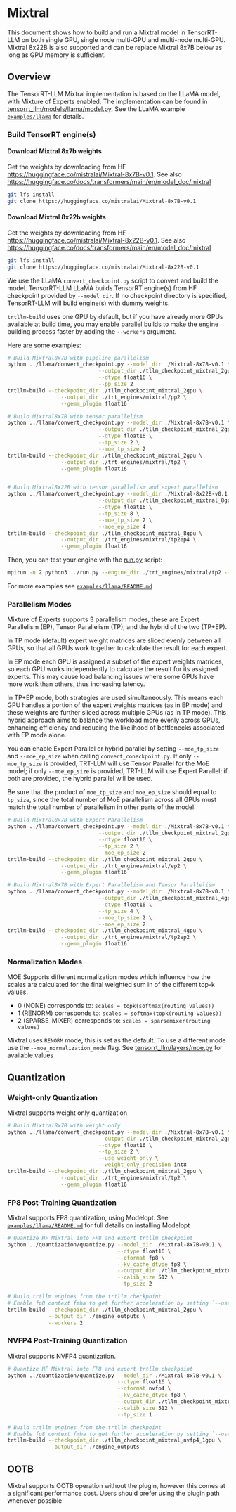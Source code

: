 # Mixtral

This document shows how to build and run a Mixtral model in TensorRT-LLM on both single GPU, single node multi-GPU and
multi-node multi-GPU.  Mixtral 8x22B is also supported and can be replace Mixtral 8x7B below as long as GPU memory is
sufficient.

## Overview

The TensorRT-LLM Mixtral implementation is based on the LLaMA model, with Mixture of Experts enabled. The implementation can
be found in [tensorrt_llm/models/llama/model.py](../../tensorrt_llm/models/llama/model.py).
See the LLaMA example [`examples/llama`](../llama) for details.

### Build TensorRT engine(s)

#### Download Mixtral 8x7b weights
Get the weights by downloading from HF https://huggingface.co/mistralai/Mixtral-8x7B-v0.1.
See also https://huggingface.co/docs/transformers/main/en/model_doc/mixtral

```bash
git lfs install
git clone https://huggingface.co/mistralai/Mixtral-8x7B-v0.1
```

#### Download Mixtral 8x22b weights
Get the weights by downloading from HF https://huggingface.co/mistralai/Mixtral-8x22B-v0.1.
See also https://huggingface.co/docs/transformers/main/en/model_doc/mixtral

```bash
git lfs install
git clone https://huggingface.co/mistralai/Mixtral-8x22B-v0.1
```

We use the LLaMA `convert_checkpoint.py` script to convert and build the model. TensorRT-LLM LLaMA builds TensorRT engine(s) from HF checkpoint provided by `--model_dir`.
If no checkpoint directory is specified, TensorRT-LLM will build engine(s) with dummy weights.

`trtllm-build` uses one GPU by default, but if you have already more GPUs available at build time,
you may enable parallel builds to make the engine building process faster by adding the `--workers` argument.

Here are some examples:

```bash
# Build Mixtral8x7B with pipeline parallelism
python ../llama/convert_checkpoint.py --model_dir ./Mixtral-8x7B-v0.1 \
                             --output_dir ./tllm_checkpoint_mixtral_2gpu \
                             --dtype float16 \
                             --pp_size 2
trtllm-build --checkpoint_dir ./tllm_checkpoint_mixtral_2gpu \
                 --output_dir ./trt_engines/mixtral/pp2 \
                 --gemm_plugin float16

```

```bash
# Build Mixtral8x7B with tensor parallelism
python ../llama/convert_checkpoint.py --model_dir ./Mixtral-8x7B-v0.1 \
                             --output_dir ./tllm_checkpoint_mixtral_2gpu \
                             --dtype float16 \
                             --tp_size 2 \
                             --moe_tp_size 2
trtllm-build --checkpoint_dir ./tllm_checkpoint_mixtral_2gpu \
                 --output_dir ./trt_engines/mixtral/tp2 \
                 --gemm_plugin float16


# Build Mixtral8x22B with tensor parallelism and expert parallelism
python ../llama/convert_checkpoint.py --model_dir ./Mixtral-8x22B-v0.1 \
                             --output_dir ./tllm_checkpoint_mixtral_8gpu \
                             --dtype float16 \
                             --tp_size 8 \
                             --moe_tp_size 2 \
                             --moe_ep_size 4
trtllm-build --checkpoint_dir ./tllm_checkpoint_mixtral_8gpu \
                 --output_dir ./trt_engines/mixtral/tp2ep4 \
                 --gemm_plugin float16
```

Then, you can test your engine with the [run.py](../run.py) script:

```bash
mpirun -n 2 python3 ../run.py --engine_dir ./trt_engines/mixtral/tp2 --tokenizer_dir ./Mixtral-8x7B-v0.1 --max_output_len 8 --input_text "I love french quiche"
```

For more examples see [`examples/llama/README.md`](../llama/README.md)

### Parallelism Modes

Mixture of Experts supports 3 parallelism modes, these are Expert Parallelism (EP), Tensor Parallelism (TP), and the hybrid of the two (TP+EP).

In TP mode (default) expert weight matrices are sliced evenly between all GPUs, so that all GPUs work together to calculate the result for each expert.

In EP mode each GPU is assigned a subset of the expert weights matrices, so each GPU works independently to calculate the result for its assigned experts. This may cause load balancing issues where some GPUs have more work than others, thus increasing latency.

In TP+EP mode, both strategies are used simultaneously. This means each GPU handles a portion of the expert weights matrices (as in EP mode) and these weights are further sliced across multiple GPUs (as in TP mode). This hybrid approach aims to balance the workload more evenly across GPUs, enhancing efficiency and reducing the likelihood of bottlenecks associated with EP mode alone.

You can enable Expert Parallel or hybrid parallel by setting `--moe_tp_size` and `--moe_ep_size` when calling `convert_coneckpoint.py`. If only `--moe_tp_size` is provided, TRT-LLM will use Tensor Parallel for the MoE model; if only `--moe_ep_size` is provided, TRT-LLM will use Expert Parallel; if both are provided, the hybrid parallel will be used.

Be sure that the product of `moe_tp_size` and `moe_ep_size` should equal to `tp_size`, since the total number of MoE parallelism across all GPUs must match the total number of parallelism in other parts of the model.

```bash
# Build Mixtral8x7B with Expert Parallelism
python ../llama/convert_checkpoint.py --model_dir ./Mixtral-8x7B-v0.1 \
                             --output_dir ./tllm_checkpoint_mixtral_2gpu \
                             --dtype float16 \
                             --tp_size 2 \
                             --moe_ep_size 2
trtllm-build --checkpoint_dir ./tllm_checkpoint_mixtral_2gpu \
                 --output_dir ./trt_engines/mixtral/ep2 \
                 --gemm_plugin float16

# Build Mixtral8x7B with Expert Parallelism and Tensor Parallelism
python ../llama/convert_checkpoint.py --model_dir ./Mixtral-8x7B-v0.1 \
                             --output_dir ./tllm_checkpoint_mixtral_4gpu \
                             --dtype float16 \
                             --tp_size 4 \
                             --moe_tp_size 2 \
                             --moe_ep_size 2
trtllm-build --checkpoint_dir ./tllm_checkpoint_mixtral_4gpu \
                 --output_dir ./trt_engines/mixtral/tp2ep2 \
                 --gemm_plugin float16
```

### Normalization Modes

MOE Supports different normalization modes which influence how the scales are calculated for the final weighted sum in
of the different top-k values.

- 0 (NONE) corresponds to: `scales = topk(softmax(routing values))`
- 1 (RENORM) corresponds to: `scales = softmax(topk(routing values))`
- 2 (SPARSE_MIXER) corresponds to: `scales = sparsemixer(routing values)`

Mixtral uses `RENORM` mode, this is set as the default. To use a different mode use the `--moe_normalization_mode` flag.
See [tensorrt_llm/layers/moe.py](../../tensorrt_llm/layers/moe.py#L56) for available values


## Quantization

### Weight-only Quantization

Mixtral supports weight only quantization

```bash
# Build Mixtral8x7B with weight only
python ../llama/convert_checkpoint.py --model_dir ./Mixtral-8x7B-v0.1 \
                             --output_dir ./tllm_checkpoint_mixtral_2gpu \
                             --dtype float16 \
                             --tp_size 2 \
                             --use_weight_only \
                             --weight_only_precision int8
trtllm-build --checkpoint_dir ./tllm_checkpoint_mixtral_2gpu \
                 --output_dir ./trt_engines/mixtral/tp2 \
                 --gemm_plugin float16
```

### FP8 Post-Training Quantization

Mixtral supports FP8 quantization, using Modelopt. See [`examples/llama/README.md`](../llama/README.md#fp8-post-training-quantization) for full details on installing Modelopt

```bash
# Quantize HF Mixtral into FP8 and export trtllm checkpoint
python ../quantization/quantize.py --model_dir ./Mixtral-8x7B-v0.1 \
                                   --dtype float16 \
                                   --qformat fp8 \
                                   --kv_cache_dtype fp8 \
                                   --output_dir ./tllm_checkpoint_mixtral_2gpu \
                                   --calib_size 512 \
                                   --tp_size 2

# Build trtllm engines from the trtllm checkpoint
# Enable fp8 context fmha to get further acceleration by setting `--use_fp8_context_fmha enable`
trtllm-build --checkpoint_dir ./tllm_checkpoint_mixtral_2gpu \
             --output_dir ./engine_outputs \
             --workers 2
```

### NVFP4 Post-Training Quantization

Mixtral supports NVFP4 quantization.

```bash
# Quantize HF Mixtral into FP8 and export trtllm checkpoint
python ../quantization/quantize.py --model_dir ./Mixtral-8x7B-v0.1 \
                                   --dtype float16 \
                                   --qformat nvfp4 \
                                   --kv_cache_dtype fp8 \
                                   --output_dir ./tllm_checkpoint_mixtral_nvfp4_1gpu \
                                   --calib_size 512 \
                                   --tp_size 1

# Build trtllm engines from the trtllm checkpoint
# Enable fp8 context fmha to get further acceleration by setting `--use_fp8_context_fmha enable`
trtllm-build --checkpoint_dir ./tllm_checkpoint_mixtral_nvfp4_1gpu \
             --output_dir ./engine_outputs
```

## OOTB

Mixtral supports OOTB operation without the plugin, however this comes at a significant performance cost. Users should prefer using the plugin path whenever possible
